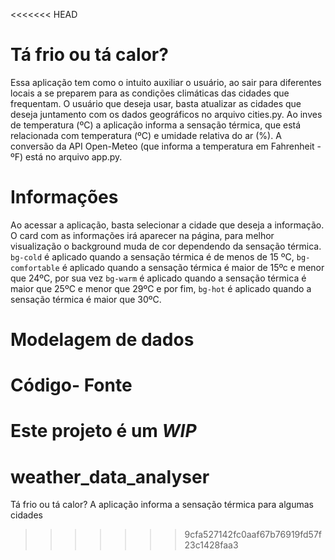 <<<<<<< HEAD
# Tá frio ou tá calor?

Essa aplicação tem como o intuito auxiliar o usuário, ao sair para diferentes locais a se preparem para as condições climáticas das cidades que frequentam. 
O usuário que deseja usar, basta atualizar as cidades que deseja juntamento com os dados geográficos no arquivo cities.py.
Ao inves de temperatura (ºC) a aplicação informa a sensação térmica, que está relacionada com temperatura (ºC) e umidade relativa do ar (%). A conversão da API Open-Meteo (que informa a temperatura em Fahrenheit - ºF) está no arquivo app.py.

# Informações
Ao acessar a aplicação, basta selecionar a cidade que deseja a informação. O card com as informações irá aparecer na página, para melhor visualização o background muda de cor dependendo da sensação térmica. `bg-cold` é aplicado quando a sensação térmica é de menos de 15 ºC, `bg-comfortable`  é aplicado quando a sensação térmica é maior de 15ºc e menor que 24ºC, por sua vez `bg-warm` é aplicado quando a sensação térmica é maior que 25ºC e menor que 29ºC e por fim, `bg-hot` é aplicado quando a sensação térmica é maior que 30ºC.

# Modelagem de dados

# Código- Fonte

Este projeto é um *WIP*
=======
# weather_data_analyser
Tá frio ou tá calor? A aplicação informa a sensação térmica para algumas cidades
>>>>>>> 9cfa527142fc0aaf67b76919fd57f23c1428faa3

